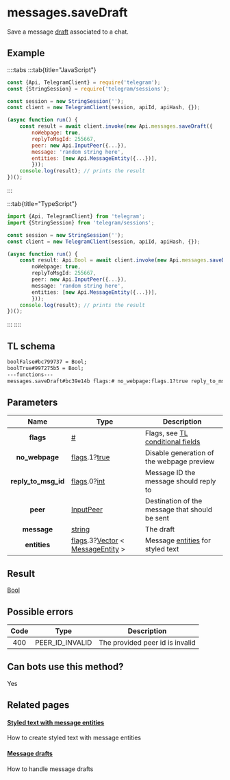 # messages.saveDraft

Save a message [draft](https://core.telegram.org/api/drafts) associated to a chat.

## Example

::::tabs
:::tab{title="JavaScript"}

```js
const {Api, TelegramClient} = require('telegram');
const {StringSession} = require('telegram/sessions');

const session = new StringSession('');
const client = new TelegramClient(session, apiId, apiHash, {});

(async function run() {
    const result = await client.invoke(new Api.messages.saveDraft({
		noWebpage: true,
		replyToMsgId: 255667,
		peer: new Api.InputPeer({...}),
		message: 'random string here',
		entities: [new Api.MessageEntity({...})],
		}));
    console.log(result); // prints the result
})();
```

:::

:::tab{title="TypeScript"}

```ts
import {Api, TelegramClient} from 'telegram';
import {StringSession} from 'telegram/sessions';

const session = new StringSession('');
const client = new TelegramClient(session, apiId, apiHash, {});

(async function run() {
    const result: Api.Bool = await client.invoke(new Api.messages.saveDraft({
		noWebpage: true,
		replyToMsgId: 255667,
		peer: new Api.InputPeer({...}),
		message: 'random string here',
		entities: [new Api.MessageEntity({...})],
		}));
    console.log(result); // prints the result
})();
```

:::
::::

## TL schema

```txt
boolFalse#bc799737 = Bool;
boolTrue#997275b5 = Bool;
---functions---
messages.saveDraft#bc39e14b flags:# no_webpage:flags.1?true reply_to_msg_id:flags.0?int peer:InputPeer message:string entities:flags.3?Vector<MessageEntity> = Bool;
```

## Parameters

|        Name         | Type                                                                                                                                                                                                 | Description                                                                                             |
| :-----------------: | ---------------------------------------------------------------------------------------------------------------------------------------------------------------------------------------------------- | ------------------------------------------------------------------------------------------------------- |
|      **flags**      | [#](https://core.telegram.org/type/%23)                                                                                                                                                              | Flags, see [TL conditional fields](https://core.telegram.org/mtproto/TL-combinators#conditional-fields) |
|   **no_webpage**    | [flags](https://core.telegram.org/mtproto/TL-combinators#conditional-fields).1?[true](https://core.telegram.org/constructor/true)                                                                    | Disable generation of the webpage preview                                                               |
| **reply_to_msg_id** | [flags](https://core.telegram.org/mtproto/TL-combinators#conditional-fields).0?[int](https://core.telegram.org/type/int)                                                                             | Message ID the message should reply to                                                                  |
|      **peer**       | [InputPeer](https://core.telegram.org/type/InputPeer)                                                                                                                                                | Destination of the message that should be sent                                                          |
|     **message**     | [string](https://core.telegram.org/type/string)                                                                                                                                                      | The draft                                                                                               |
|    **entities**     | [flags](https://core.telegram.org/mtproto/TL-combinators#conditional-fields).3?[Vector](https://core.telegram.org/type/Vector%20t) < [MessageEntity](https://core.telegram.org/type/MessageEntity) > | Message [entities](https://core.telegram.org/api/entities) for styled text                              |

## Result

[Bool](https://core.telegram.org/type/Bool)

## Possible errors

| Code | Type            | Description                     |
| :--: | --------------- | ------------------------------- |
| 400  | PEER_ID_INVALID | The provided peer id is invalid |

## Can bots use this method?

Yes

## Related pages

#### [Styled text with message entities](https://core.telegram.org/api/entities)

How to create styled text with message entities

#### [Message drafts](https://core.telegram.org/api/drafts)

How to handle message drafts
